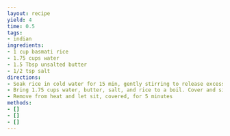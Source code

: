 ```yaml
---
layout: recipe
yield: 4
time: 0.5
tags:
- indian
ingredients:
- 1 cup basmati rice
- 1.75 cups water
- 1.5 Tbsp unsalted butter
- 1/2 tsp salt
directions:
- Soak rice in cold water for 15 min, gently stirring to release excess starch. Drain
- Bring 1.75 cups water, butter, salt, and rice to a boil. Cover and simmer for 15-20 minutes until rice is tender
- Remove from heat and let sit, covered, for 5 minutes
methods:
- []
- []
- []
---
```

